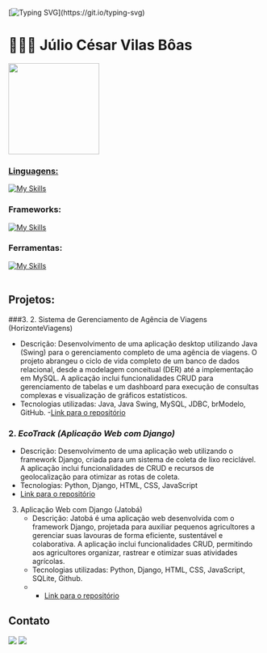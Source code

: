 [![Typing SVG](https://readme-typing-svg.herokuapp.com/?color=00C000&size=40&center=true&vCenter=true&width=1000&lines=Hello+World!)](https://git.io/typing-svg)

# 🧑🏻‍💻 Júlio César Vilas Bôas 


<div>
  <a href="https://github.com/JulioVilasBoas">
    <img height="180em" src="https://github-readme-stats.vercel.app/api/top-langs/?username=JulioVilasBoas&layout=compact&langs_count=16&theme=dracula"/>
</div>

### Linguagens: 
[![My Skills](https://skillicons.dev/icons?i=python,mysql,java,javascript,c,html,css)](https://skillicons.dev)

### Frameworks: 
[![My Skills](https://skillicons.dev/icons?i=django)](https://skillicons.dev)

### Ferramentas:
[![My Skills](https://skillicons.dev/icons?i=github,vscode,mysql,eclipse,idea)](https://skillicons.dev)<br><br>

## Projetos:

###3. 2. Sistema de Gerenciamento de Agência de Viagens (HorizonteViagens)
   - Descrição: Desenvolvimento de uma aplicação desktop utilizando Java (Swing) para o gerenciamento completo de uma agência de viagens. O projeto abrangeu o ciclo de vida completo de um banco de dados relacional, desde a modelagem conceitual (DER) até a implementação     em MySQL. A aplicação inclui funcionalidades CRUD para gerenciamento de tabelas e um dashboard para execução de consultas complexas e visualização de gráficos estatísticos.
   - Tecnologias utilizadas: Java, Java Swing, MySQL, JDBC, brModelo, GitHub.
   -[Link para o repositório](https://github.com/JulioVilasBoas/Travel-Agency-Management-System)
### 2. *EcoTrack (Aplicação Web com Django)*
   - Descrição: Desenvolvimento de uma aplicação web utilizando o framework Django, criada para um sistema de coleta de lixo reciclável. A aplicação inclui funcionalidades de CRUD e recursos de geolocalização para otimizar as rotas de coleta.
   - Tecnologias: Python, Django, HTML, CSS, JavaScript
   - [Link para o repositório](https://github.com/JulioVilasBoas/EcoTrack)

3. Aplicação Web com Django (Jatobá)
   - Descrição: Jatobá é uma aplicação web desenvolvida com o framework Django, projetada para auxiliar pequenos agricultores a gerenciar suas lavouras de forma eficiente, sustentável e colaborativa. A aplicação inclui funcionalidades CRUD, permitindo aos agricultores      organizar, rastrear e otimizar suas atividades agrícolas.
   - Tecnologias utilizadas: Python, Django, HTML, CSS, JavaScript, SQLite, Github.
   - - [Link para o repositório](https://github.com/JulioVilasBoas/Projeto13)

## Contato
<a href = "mailto:jcavilasboas@gmail.com"><img src="https://img.shields.io/badge/Gmail-D14836?style=for-the-badge&logo=gmail&logoColor=white" target="_blank"></a>
<a href = "https://www.linkedin.com/in/julio-cesar-vilas-boas/" target="_blank"><img src= "https://img.shields.io/badge/LinkedIn-0077B5?style=for-the-badge&logo=linkedin&logoColor=white" target="_blank"></a>
  
